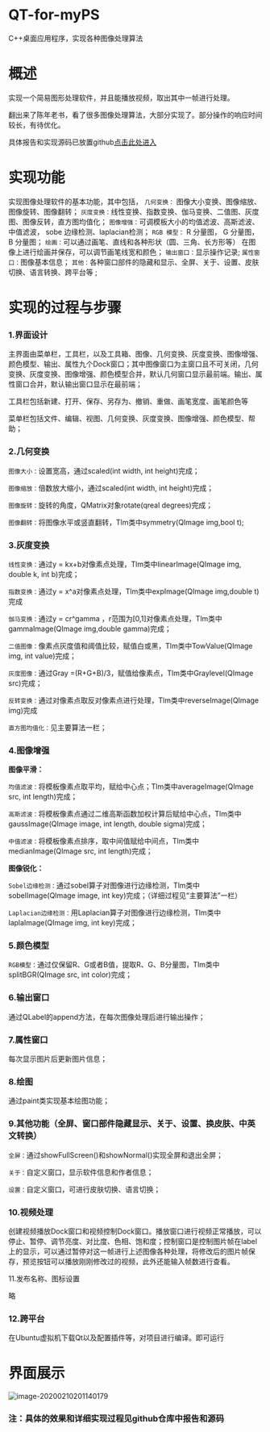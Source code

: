# QT-for-myPS
C++桌面应用程序，实现各种图像处理算法
# 概述

实现一个简易图形处理软件，并且能播放视频，取出其中一帧进行处理。

翻出来了陈年老书，看了很多图像处理算法，大部分实现了。部分操作的响应时间较长，有待优化。

具体报告和实现源码已放置github[点击此处进入](https://github.com/EstralleTommm/QT-for-myPS)

# 实现功能

实现图像处理软件的基本功能，其中包括，
`几何变换：` 图像大小变换、图像缩放、图像旋转、图像翻转；
`灰度变换：`线性变换、指数变换、伽马变换、二值图、灰度图、图像反转，直方图均值化；
`图像增强：`可调模板大小的均值滤波、高斯滤波、中值滤波， sobe 边缘检测、laplacian检测；
`RGB 模型：` R 分量图， G 分量图， B 分量图；
`绘画：`可以通过画笔、直线和各种形状（圆、三角、长方形等） 在图像上进行绘画并保存，可以调节画笔线宽和颜色；
`输出窗口：`显示操作记录;
`属性窗口：`图像基本信息；
`其他：`各种窗口部件的隐藏和显示、全屏、关于、设置、皮肤切换、语言转换、跨平台等  ;



# 实现的过程与步骤

### 1.界面设计

主界面由菜单栏，工具栏，以及工具箱、图像、几何变换、灰度变换、图像增强、颜色模型、输出、属性九个Dock窗口；其中图像窗口为主窗口且不可关闭，几何变换、灰度变换、图像增强、颜色模型合并，默认几何窗口显示最前端。输出、属性窗口合并，默认输出窗口显示在最前端；

工具栏包括新建、打开、保存、另存为、撤销、重做、画笔宽度、画笔颜色等

菜单栏包括文件、编辑、视图、几何变换、灰度变换、图像增强、颜色模型、帮助；

 

### 2.几何变换

`图像大小：`设置宽高，通过scaled(int width, int height)完成；

`图像缩放：`倍数放大缩小，通过scaled(int width, int height)完成；

`图像旋转：`旋转的角度，QMatrix对象rotate(qreal degrees)完成；

`图像翻转：`将图像水平或竖直翻转，Tlm类中symmetry(QImage img,bool t);

 

### 3.灰度变换

`线性变换：`通过y = kx+b对像素点处理，Tlm类中linearImage(QImage img, double k, int b)完成；

`指数变换：`通过y = x^a对像素点处理，Tlm类中expImage(QImage img,double t)完成

`伽马变换：`通过y = cr^gamma ，r范围为[0,1]对像素点处理，Tlm类中gammaImage(QImage img,double gamma)完成；

`二值图像：`像素点灰度值和阈值比较，赋值白或黑，Tlm类中TowValue(QImage img, int value)完成；

`灰度图像：`通过Gray =(R+G+B)/3，赋值给像素点，Tlm类中Graylevel(QImage src)完成；

`反转变换：`通过对像素点取反对像素点进行处理，Tlm类中reverseImage(QImage img)完成

`直方图均值化：`见主要算法一栏；

 

### 4.图像增强

**图像平滑：**

   `均值滤波：`将模板像素点取平均，赋给中心点；Tlm类中averageImage(QImage src, int length)完成；

   `高斯滤波：`将模板像素点通过二维高斯函数加权计算后赋给中心点，Tlm类中gaussImage(QImage image, int length, double sigma)完成；

   `中值滤波：`将模板像素点排序，取中间值赋给中间点，Tlm类中medianImage(QImage src, int length)完成；

**图像锐化：**

   `Sobel边缘检测：`通过sobel算子对图像进行边缘检测，Tlm类中sobelImage(QImage image, int key)完成；（详细过程见“主要算法”一栏）

   `Laplacian边缘检测：`用Laplacian算子对图像进行边缘检测，Tlm类中laplaImage(QImage img, int key)完成；

 

### 5.颜色模型

`RGB模型：`通过仅保留R、G或者B值，提取R、G、B分量图，Tlm类中splitBGR(QImage src, int color)完成；

 

### 6.输出窗口

通过QLabel的append方法，在每次图像处理后进行输出操作；

 

### 7.属性窗口

每次显示图片后更新图片信息；

 

### 8.绘图

通过paint类实现基本绘图功能；

 

### 9.其他功能（全屏、窗口部件隐藏显示、关于、设置、换皮肤、中英文转换）

`全屏：`通过showFullScreen()和showNormal()实现全屏和退出全屏；

`关于：`自定义窗口，显示软件信息和作者信息；

`设置：`自定义窗口，可进行皮肤切换、语言切换；

 

### 10.视频处理

创建视频播放Dock窗口和视频控制Dock窗口。播放窗口进行视频正常播放，可以停止、暂停、调节亮度、对比度、色相、饱和度；控制窗口是控制图片帧在label上的显示，可以通过暂停对这一帧进行上述图像各种处理，将修改后的图片帧保存，预览按钮可以播放刚刚修改过的视频，此外还能输入帧数进行查看。

11.发布名称、图标设置

略

### 12.跨平台

在Ubuntu虚拟机下载Qt以及配置插件等，对项目进行编译。即可运行


# 界面展示

![image-20200210201140179](http://wisdomclass.tech/blog/2020/0210/image-20200210201140179.png)



### 注：具体的效果和详细实现过程见github仓库中报告和源码
